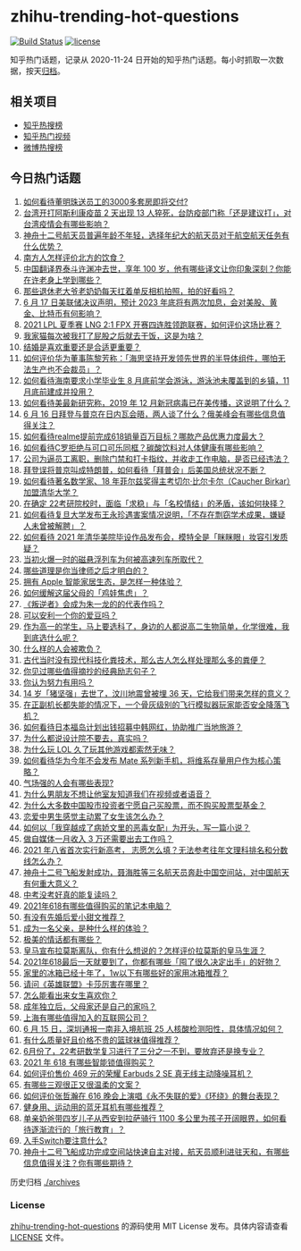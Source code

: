 # zhihu-trending-hot-questions

[![Build Status](https://github.com/justjavac/zhihu-trending-hot-questions/workflows/ci/badge.svg?branch=master)](https://github.com/justjavac/zhihu-trending-hot-questions/actions)
[![license](https://img.shields.io/github/license/justjavac/zhihu-trending-hot-questions)](https://github.com/justjavac/zhihu-trending-hot-questions/blob/master/LICENSE)

知乎热门话题，记录从 2020-11-24 日开始的知乎热门话题。每小时抓取一次数据，按天[归档](./archives)。

## 相关项目

- [知乎热搜榜](https://github.com/justjavac/zhihu-trending-top-search)
- [知乎热门视频](https://github.com/justjavac/zhihu-trending-hot-video)
- [微博热搜榜](https://github.com/justjavac/weibo-trending-hot-search)

## 今日热门话题

<!-- BEGIN -->
<!-- 最后更新时间 Fri Jun 18 2021 05:01:08 GMT+0800 (China Standard Time) -->

1. [如何看待董明珠送员工的3000多套房即将交付?](https://www.zhihu.com/question/465190639)
2. [台湾开打阿斯利康疫苗 2 天出现 13
   人猝死，台防疫部门称「还是建议打」，对台湾疫情会有哪些影响？](https://www.zhihu.com/question/465590341)
3. [神舟十二号航天员普遍年龄不年轻，选择年纪大的航天员对于航空航天任务有什么优势？](https://www.zhihu.com/question/465284337)
4. [南方人怎样评价北方的饮食？](https://www.zhihu.com/question/31894251)
5. [中国翻译界泰斗许渊冲去世，享年 100
   岁，他有哪些译文让你印象深刻？你能在许老身上学到哪些？](https://www.zhihu.com/question/465502478)
6. [那些退休老大爷老奶奶每天扛着单反相机拍照，拍的好看吗？](https://www.zhihu.com/question/427864597)
7. [6 月 17 日美联储决议声明，预计 2023
   年底将有两次加息，会对美股、黄金、比特币有何影响？](https://www.zhihu.com/question/465456246)
8. [2021 LPL 夏季赛 LNG 2:1 FPX
   开赛四连胜领跑联赛，如何评价这场比赛？](https://www.zhihu.com/question/465588866)
9. [我家猫每次被我打了屁股之后就去干饭，这是为啥？](https://www.zhihu.com/question/465059360)
10. [结婚是喜欢重要还是合适更重要？](https://www.zhihu.com/question/418802722)
11. [如何评价华为董事陈黎芳称：「海思坚持开发领先世界的半导体组件，哪怕无法生产也不会裁员」？](https://www.zhihu.com/question/464967844)
12. [如何看待海南要求小学毕业生 8 月底前学会游泳，游泳池未覆盖到的乡镇，11
    月底前建成并投用？](https://www.zhihu.com/question/465307248)
13. [如何看待美最新研究称，2019 年 12
    月新冠病毒已在美传播，这说明了什么？](https://www.zhihu.com/question/465273612)
14. [6 月 16
    日拜登与普京在日内瓦会晤，两人谈了什么？俄美峰会有哪些信息值得关注？](https://www.zhihu.com/question/465409295)
15. [如何看待realme提前完成618销量百万目标？哪款产品优惠力度最大？](https://www.zhihu.com/question/465333482)
16. [如何看待C罗拒绝与可口可乐同框？碳酸饮料对人体健康有哪些影响？](https://www.zhihu.com/question/465111118)
17. [公司为逼员工离职，删除门禁和打卡指纹，并收走工作电脑，是否已经违法？](https://www.zhihu.com/question/458446577)
18. [拜登误将普京叫成特朗普，如何看待「拜普会」后美国总统状况不断？](https://www.zhihu.com/question/465544690)
19. [如何看待著名数学家、18 年菲尔兹奖得主考切尔·比尔卡尔（Caucher
    Birkar）加盟清华大学？](https://www.zhihu.com/question/464844610)
20. [在确定
    22考研院校时，面临「求稳」与「名校情结」的矛盾，该如何抉择？](https://www.zhihu.com/question/465528736)
21. [如何看待复旦大学发布王永珍遇害案情况说明，「不存在剽窃学术成果，嫌疑人未曾被解聘」？](https://www.zhihu.com/question/465629537)
22. [如何看待 2021
    年清华美院毕设作品发布会，模特全是「眯眯眼」妆容引发质疑？](https://www.zhihu.com/question/464319655)
23. [当初火爆一时的磁悬浮列车为何被高速列车所取代？](https://www.zhihu.com/question/352230599)
24. [哪些道理是你当律师之后才明白的？](https://www.zhihu.com/question/437922823)
25. [拥有 Apple 智能家居生态，是怎样一种体验？](https://www.zhihu.com/question/462758380)
26. [如何缓解这届父母的「鸡娃焦虑」？](https://www.zhihu.com/question/451871565)
27. [《叛逆者》会成为朱一龙的的代表作吗？](https://www.zhihu.com/question/464344697)
28. [可以安利一个你的爱豆吗？](https://www.zhihu.com/question/464244516)
29. [作为高一的学生，马上要选科了，身边的人都说高二生物简单，化学很难，我到底选什么呢？](https://www.zhihu.com/question/465012259)
30. [什么样的人会被欺负？](https://www.zhihu.com/question/460063819)
31. [古代当时没有现代科技化粪技术，那么古人怎么样处理那么多的粪便？](https://www.zhihu.com/question/464580573)
32. [你见过哪些值得摘抄的经典励志句子？](https://www.zhihu.com/question/447620837)
33. [你认为努力有用吗？](https://www.zhihu.com/question/461687086)
34. [14 岁「猪坚强」去世了，汶川地震曾被埋 36
    天，它给我们带来怎样的意义？](https://www.zhihu.com/question/465481304)
35. [在正副机长都失能的情况下，一个骨灰级别的飞行模拟器玩家能否安全降落飞机？](https://www.zhihu.com/question/412412871)
36. [如何看待日本福岛计划出钱招募中韩网红，协助推广当地旅游？](https://www.zhihu.com/question/465371058)
37. [为什么都说设计院不要去，真实吗？](https://www.zhihu.com/question/401676772)
38. [为什么玩 LOL 久了玩其他游戏都索然无味？](https://www.zhihu.com/question/462644970)
39. [如何看待华为今年不会发布 Mate
    系列新手机，将维系存量用户作为核心策略？](https://www.zhihu.com/question/465383357)
40. [气场强的人会有哪些表现?](https://www.zhihu.com/question/25151940)
41. [为什么男朋友不想让他室友知道我们在视频或者语音？](https://www.zhihu.com/question/465047050)
42. [为什么大多数中国股市投资者宁愿自己买股票，而不购买股票型基金？](https://www.zhihu.com/question/32166514)
43. [恋爱中男生感觉主动累了女生该怎么办？](https://www.zhihu.com/question/330148026)
44. [如何以「我穿越成了病娇文里的恶毒女配」为开头，写一篇小说？](https://www.zhihu.com/question/463353580)
45. [做自媒体一月收入 3 万还需要出去工作吗？](https://www.zhihu.com/question/457544338)
46. [2021 年八省首次实行新高考，
    志愿怎么填？无法参考往年文理科排名和分数线怎么办？](https://www.zhihu.com/question/460011388)
47. [神舟十二号飞船发射成功，聂海胜等三名航天员奔赴中国空间站，对中国航天有何重大意义？](https://www.zhihu.com/question/465393063)
48. [中考没考好真的能复读吗？](https://www.zhihu.com/question/463329359)
49. [2021年618有哪些值得购买的笔记本电脑？](https://www.zhihu.com/question/456023623)
50. [有没有先婚后爱小甜文推荐？](https://www.zhihu.com/question/458377910)
51. [成为一名父亲，是种什么样的体验？](https://www.zhihu.com/question/300110433)
52. [极美的情话都有哪些？](https://www.zhihu.com/question/462730865)
53. [皇马宣布拉莫斯离队，你有什么想说的？怎样评价拉莫斯的皇马生涯？](https://www.zhihu.com/question/465466090)
54. [2021年618最后一天就要到了，你都有哪些「囤了很久决定出手」的好物？](https://www.zhihu.com/question/465446335)
55. [家里的冰箱已经十年了，1w以下有哪些好的家用冰箱推荐？](https://www.zhihu.com/question/27522423)
56. [请问《英雄联盟》卡莎厉害在哪里？](https://www.zhihu.com/question/464172547)
57. [怎么能看出来女生喜欢你？](https://www.zhihu.com/question/453143428)
58. [成年独立后，父母家还是自己的家吗？](https://www.zhihu.com/question/465591269)
59. [上海有哪些值得加入的互联网公司？](https://www.zhihu.com/question/19596230)
60. [6 月 15 日，深圳通报一南非入境航班 25
    人核酸检测阳性，具体情况如何？](https://www.zhihu.com/question/465324619)
61. [有什么质量好且价格不贵的篮球袜值得推荐？](https://www.zhihu.com/question/321288348)
62. [6月份了，22考研数学复习进行了三分之一不到，要放弃还是换专业？](https://www.zhihu.com/question/464449112)
63. [2021 年 618 有哪些智能锁值得购买？](https://www.zhihu.com/question/465401695)
64. [如何评价售价 469 元的荣耀 Earbuds 2 SE
    真无线主动降噪耳机？](https://www.zhihu.com/question/465408645)
65. [有哪些三观很正又很温柔的文案？](https://www.zhihu.com/question/458254625)
66. [如何评价张哲瀚在 616
    晚会上演唱《永不失联的爱》《环绕》的舞台表现？](https://www.zhihu.com/question/465329816)
67. [健身用、运动用的蓝牙耳机有哪些推荐？](https://www.zhihu.com/question/43456110)
68. [单亲奶爸带四岁儿子从西安到拉萨骑行 1100
    多公里为孩子开阔眼界，如何看待逐渐流行的「旅行教育」？](https://www.zhihu.com/question/465096300)
69. [入手Switch要注意什么?](https://www.zhihu.com/question/316296166)
70. [神舟十二号飞船成功完成空间站快速自主对接，航天员顺利进驻天和，有哪些信息值得关注？你有哪些期待？](https://www.zhihu.com/question/465284083)

<!-- END -->

历史归档 [./archives](./archives)

### License

[zhihu-trending-hot-questions](https://github.com/justjavac/zhihu-trending-hot-questions)
的源码使用 MIT License 发布。具体内容请查看 [LICENSE](./LICENSE) 文件。
